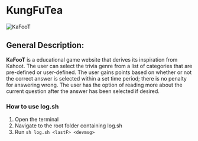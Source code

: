 # KungFuTea

![KaFooT](https://i.imgur.com/jnpT4oF.png)

## General Description:

**KaFooT** is a educational game website that derives its inspiration from Kahoot. The user can select the trivia genre from a list of categories that are pre-defined or user-defined. The user gains points based on whether or not the correct answer is selected within a set time period; there is no penalty for answering wrong. The user has the option of reading more about the current question after the answer has been selected if desired.

### How to use log.sh

1. Open the terminal
2. Navigate to the root folder containing log.sh
3. Run `sh log.sh <lastF> <devmsg>`